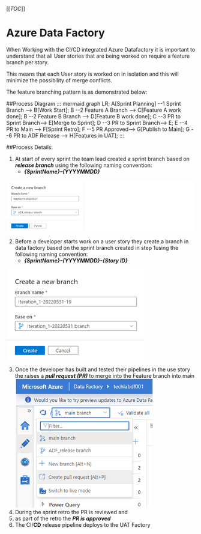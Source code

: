 [[_TOC_]]


# **Azure Data Factory**


When Working with the CI/CD integrated Azure Datafactory it is important to understand that all User stories that are being worked on require a feature branch per story. 

This means that each User story is worked on in isolation and this will minimize the possibility of merge conflicts.

The feature branching pattern is as demonstrated below:




##Process Diagram
::: mermaid
 graph LR;
 A[Sprint Planning] --1 Sprint Branch --> B[Work Start];
B --2 Feature A Branch --> C[Feature A work done];
B --2 Feature B Branch --> D[Feature B work done];
C --3 PR to Sprint Branch--> E[Merge to Sprint];
D --3 PR to Sprint Branch--> E;
E --4 PR to Main --> F[Sprint Retro];
F --5 PR Approved--> G[Publish to Main];
G --6 PR to ADF Release --> H[Features in UAT];
:::



##Process Details:
1. At start of every sprint the team lead created a sprint branch based on _**release branch**_ using the following naming convention:
   - **_{SprintName}-{YYYYMMDD}_**
 
![image.png](/.attachments/image-7f338e6b-110b-4d3d-9046-1ec01cbb7fda.png)

2. Before a developer starts work on a user story they create a branch in data factory based on the sprint branch created in step 1using the following naming convention:
   - **_{SprintName}-{YYYYMMDD}-{Story ID}_**

![image.png](/.attachments/image-c7e2c2a9-9d19-470d-b404-546c75481c63.png)

3. Once the developer has built and tested their pipelines in the use story the raises a _**pull request (PR)**_ to merge into the Feature branch into main 
![image.png](/.attachments/image-90f879ed-8833-4c66-bc2e-6d7b11558809.png)
4. During the sprint retro the PR is reviewed and 
5. as part of the retro the **_PR is approved_**
6. The CI/**CD** release pipeline deploys to the UAT Factory


